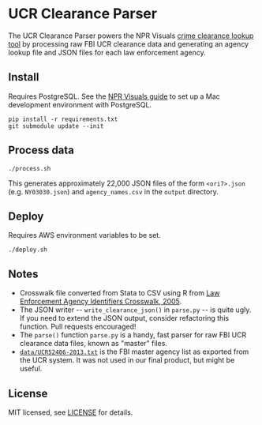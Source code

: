 # UCR Clearance Parser

The UCR Clearance Parser powers the NPR Visuals [crime clearance lookup tool](http://www.npr.org/2015/03/30/395799413/how-many-crimes-do-your-police-clear-now-you-can-find-out) by processing raw FBI UCR clearance data and generating an agency lookup file and JSON files for each law enforcement agency.

## Install

Requires PostgreSQL. See the [NPR Visuals guide](http://blog.apps.npr.org/2013/06/06/how-to-setup-a-developers-environment.html) to set up a Mac development environment with PostgreSQL.

```
pip install -r requirements.txt
git submodule update --init
```

## Process data

```
./process.sh
```

This generates approximately 22,000 JSON files of the form `<ori7>.json` (e.g. `NY03030.json`) and `agency_names.csv` in the `output` directory.

## Deploy

Requires AWS environment variables to be set.

```
./deploy.sh
```

## Notes

* Crosswalk file converted from Stata to CSV using R from [Law Enforcement Agency Identifiers Crosswalk, 2005](http://www.icpsr.umich.edu/icpsrweb/NACJD/studies/4634).
* The JSON writer -- `write_clearance_json()` in `parse.py` -- is quite ugly. If you need to extend the JSON output, consider refactoring this function. Pull requests encouraged!
* The `parse()` function `parse.py` is a handy, fast parser for raw FBI UCR clearance data files, known as "master" files.
* [`data/UCR52406-2013.txt`](data/UCR52406-2013.txt) is the FBI master agency list as exported from the UCR system. It was not used in our final product, but might be useful.

## License

MIT licensed, see [LICENSE](LICENSE) for details.
